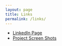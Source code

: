 ```yaml
---
layout: page
title: Links
permalink: /links/
---
```


* [LinkedIn Page][l001]
* [Project Screen Shots][l002]

[l001]: https://linkedin.com/in/neuralman
[l002]: https://bit.ly/jia-ss